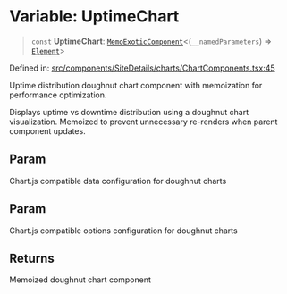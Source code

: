 # Variable: UptimeChart

> `const` **UptimeChart**: [`MemoExoticComponent`](https://github.com/DefinitelyTyped/DefinitelyTyped/blob/1a60e1b9a9062ff9c48c681ca3d8b6f717b616b9/types/react/index.d.ts#L1545)\<(`__namedParameters`) => [`Element`](https://github.com/DefinitelyTyped/DefinitelyTyped/blob/1a60e1b9a9062ff9c48c681ca3d8b6f717b616b9/types/react/jsx-runtime.d.ts#L6)\>

Defined in: [src/components/SiteDetails/charts/ChartComponents.tsx:45](https://github.com/Nick2bad4u/Uptime-Watcher/blob/8a1973382d5fe14c52996ecda381894eb7ecd4a6/src/components/SiteDetails/charts/ChartComponents.tsx#L45)

Uptime distribution doughnut chart component with memoization for performance optimization.

Displays uptime vs downtime distribution using a doughnut chart visualization.
Memoized to prevent unnecessary re-renders when parent component updates.

## Param

Chart.js compatible data configuration for doughnut charts

## Param

Chart.js compatible options configuration for doughnut charts

## Returns

Memoized doughnut chart component
